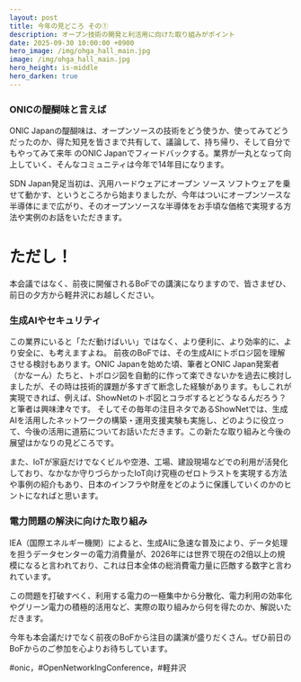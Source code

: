 ```yaml
---
layout: post
title: 今年の見どころ その① 
description: オープン技術の開発と利活用に向けた取り組みがポイント
date: 2025-09-30 10:00:00 +0900
hero_image: /img/ohga_hall_main.jpg
image: /img/ohga_hall_main.jpg
hero_height: is-middle
hero_darken: true
---
```


### ONICの醍醐味と言えば

ONIC Japanの醍醐味は、オープンソースの技術をどう使うか、使ってみてどうだったのか、得た知見を皆さまで共有して、議論して、持ち帰り、そして自分でもやってみて来年
のONIC Japanでフィードバックする。業界が一丸となって向上していく、そんなコミュニティは今年で14年目になります。

SDN Japan発足当初は、汎用ハードウェアにオープン ソース ソフトウェアを乗せて動かす、というところから始まりましたが、今年はついにオープンソースな半導体にまで広がり、そのオープンソースな半導体をお手頃な価格で実現する方法や実例のお話をいただきます。

# ただし！
本会議ではなく、前夜に開催されるBoFでの講演になりますので、皆さまぜひ、前日の夕方から軽井沢にお越しください。

### 生成AIやセキュリティ

この業界にいると「ただ動けばいい」ではなく、より便利に、より効率的に、より安全に、も考えますよね。
前夜のBoFでは、その生成AIにトポロジ図を理解させる検討もあります。ONIC Japanを始めた頃、筆者とONIC Japan発案者（かなーん）たちと、トポロジ図を自動的に作って楽できないかを過去に検討しましたが、その時は技術的課題が多すぎて断念した経験があります。もしこれが実現できれば、例えば、ShowNetのトポ図とコラボするとどうなるんだろう？と筆者は興味津々です。
そしてその毎年の注目ネタであるShowNetでは、生成AIを活用したネットワークの構築・運用支援実験も実施し、どのように役立って、今後の活用に道筋についてお話いただきます。この新たな取り組みと今後の展望はかなりの見どころです。

また、IoTが家庭だけでなくビルや空港、工場、建設現場などでの利用が活発化しており、なかなか守りづらかったIoT向け究極のゼロトラストを実現する方法や事例の紹介もあり、日本のインフラや財産をどのように保護していくのかのヒントになればと思います。

### 電力問題の解決に向けた取り組み

IEA（国際エネルギー機関）によると、生成AIに急速な普及により、データ処理を担うデータセンターの電力消費量が、2026年には世界で現在の2倍以上の規模になると言われており、これは日本全体の総消費電力量に匹敵する数字と言われています。

この問題を打破すべく、利用する電力の一極集中から分散化、電力利用の効率化やグリーン電力の積極的活用など、実際の取り組みから何を得たのか、解説いただきます。

今年も本会議だけでなく前夜のBoFから注目の講演が盛りだくさん。ぜひ前日のBoFからのご参加を心よりお待ちしています。

#onic，#OpenNetworkIngConference，#軽井沢